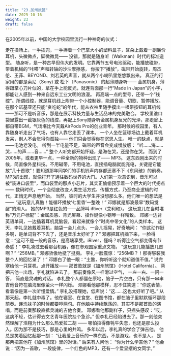 ```yaml
---
title: "23.加州旅馆"
date: 2025-10-16
weight: 23
draft: false
---
```


在2005年以前，中国的大学校园里流行一种神奇的仪式：


走在操场上，一手插兜，一手捧着一个巴掌大小的塑料盒子，耳朵上戴着一副廉价耳机，头微微点，脚微微晃——
没错，那就是随身听（Walkman）时代的标准造型。
随身听，是一种古早但伟大的发明。它靠两节五号电池驱动，能播放磁带，带着机械的“咔嗒”声和转轴的沙沙摩擦感，
你按下“播放”，磁带开始旋转，周杰伦、王菲、BEYOND、刘若英的声音，就从两个小喇叭里悠悠飘出来。
真正的行家用的都是索尼（Sony) 或 松下（Panasonic） 的超薄随身听—— 金属机身，薄得跟掌心刀片似的，拿在手上能反光，就连背面那一行“Made in Japan”的小字，都能让人感到一种来自远东工业文明的浪漫。
再高端一点的型号，还带一个“线控”。所谓线控，就是耳机线上附带一个小控制器，能调音量、切歌、暂停播放。在那个诺基亚还只能“贪吃蛇”的年代，能从衣袖里随手摸出一根带按钮的耳机线——那可不是听音乐，那是在展示科技力量与生活品味的完美融合。
学校里谁口袋里露出一截银灰色的线控，再配上Sony随身听金属机身反光的光泽，那走廊上都自带BGM，气场堪比今天戴AirPods Pro的创业青年。
那时候的校园里，有人靠随身听走出了气场，也有人靠它走丢了课本。
一个人坐在篮球场边上戴着耳机发呆，别人不会觉得你孤独——
他们只会觉得你在沉思人生。
唯一的缺点，就是——电池老没电。
听到一半电量不足，磁带的声音会变成慢放版：
“听……海……哭……的声……音……”
整个人听完都开始怀疑，是海在哭，还是你在哭。
而到了2005年，或者更早一点，一种全新的物种出现了—— MP3。
这东西刚出来的时候，简直像外星科技。不用磁带，不用电池，直接插电脑就能充电，关键是它能放“几十首歌”！要知道那年同学们的手机铃声内存都还塞不下《东风破》的前奏。
MP3的出现，就像打开了通往数码世界的大门。人们第一次意识到，音乐可以被“装进口袋里”，而口袋里的那点小芯片，其实正偷偷预示着一个巨大的时代拐点—— 数码时代，一个会彻底改变人类生活方式、传播方式，乃至商业逻辑的时代，正悄无声息地开始。
当然，彼时的大学生并没想那么多。他们唯一的想法是——
“这玩意儿真酷！能循环播放‘七里香’一整晚！”
邓娜就是那波最早“数码觉醒”的潮人。
她的MP3是红色的——品牌叫 iRiver（艾利和）。
这玩意儿在当时堪称“万元户标配”：金属质感、背光屏幕、操作键像小钢琴一样精致。
邓娜一边背英语单词，一边插着耳机晃脑袋，看起来就像个“时尚中带文化”的人类样本。
这天，李礼见她戴着耳机，脑袋一会儿点头、一会儿摇晃，好奇地问：
 “你这动作挺多啊，是单词背不下去了，还是音乐太好听了？”
邓娜把耳机摘下来，一脸得意：“这可不是一般的音乐，是高端享受。iRiver，懂吗？听得连空气都变得有节奏感！”
李礼凑过去看那台机器，像在参观国家重点文物。
“这玩意儿能播放几首啊？”
“256MB。” 邓娜骄傲地挺了挺胸。
李礼一脸震惊：“256MB？！那得够装我整个人的回忆录了！”
邓娜白了他一眼：“土鳖，你听听这个就知道值不值。” 说完塞给他一只耳机，点开播放—— 那首歌就是《加州旅馆》（Hotel California）。
两把吉他一出场，李礼就陷进去了。
那前奏像风一样滑过空气，
一左一右、一问一答，
简直是灵魂的对话。
李礼整个人都僵在原地，脑子一片空白，只有那一串串吉他音符在脑海里像萤火一样闪烁。
邓娜看他那模样，忍不住笑道：“你这表情，看着像是第一次听懂爱情。”
李礼没搭理她，低声说：“这……这也太好听了吧。”
从那天起，李礼就中毒了。他在寝室、在食堂、在图书馆，都在脑子里默默循环那段前奏。连洗袜子的时候都要哼两句。在他脑中持续飘荡的，其实不是那首歌的演唱，而是前奏那段直抵灵魂的吉他合奏。
邓娜看他那副样子，只摇头感叹：“哎，这病不轻，估计得去文艺青年医院挂个急诊。”
但李礼已经陷进去了。那一刻他突然理解了浩翔为什么那么热爱拉二胡 —— 哪怕拉得像牦牛失恋，也还是那么投入。因为那不是技巧，那是心里的共鸣。
多年以后，李礼真的学会了弹吉他。
他总是笑着回忆起那一刻：
“让我爱上音乐的一样东西，不是游戏，也不是人， 是那两把吉他在《加州旅馆》里的对话。”
后来有人问他： “你为什么学吉他？”
 他会说：“因为一首歌，一段旋律，一个红色的MP3，还有一个爱显摆的女同学。”
